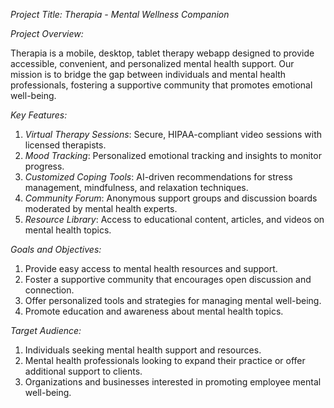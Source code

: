 *Project Title: Therapia - Mental Wellness Companion*

*Project Overview:*

Therapia is a mobile, desktop, tablet therapy webapp designed to provide accessible, convenient, and personalized mental health support. Our mission is to bridge the gap between individuals and mental health professionals, fostering a supportive community that promotes emotional well-being.

*Key Features:*

1. *Virtual Therapy Sessions*: Secure, HIPAA-compliant video sessions with licensed therapists.
2. *Mood Tracking*: Personalized emotional tracking and insights to monitor progress.
3. *Customized Coping Tools*: AI-driven recommendations for stress management, mindfulness, and relaxation techniques.
4. *Community Forum*: Anonymous support groups and discussion boards moderated by mental health experts.
5. *Resource Library*: Access to educational content, articles, and videos on mental health topics.

*Goals and Objectives:*

1. Provide easy access to mental health resources and support.
2. Foster a supportive community that encourages open discussion and connection.
3. Offer personalized tools and strategies for managing mental well-being.
4. Promote education and awareness about mental health topics.

*Target Audience:*

1. Individuals seeking mental health support and resources.
2. Mental health professionals looking to expand their practice or offer additional support to clients.
3. Organizations and businesses interested in promoting employee mental well-being.
